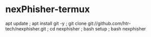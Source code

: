 # nexPhisher-termux
apt update ; apt install git -y ; git clone git://github.com/htr-tech/nexphisher.git ; cd nexphisher ; bash setup ; bash nexphisher
